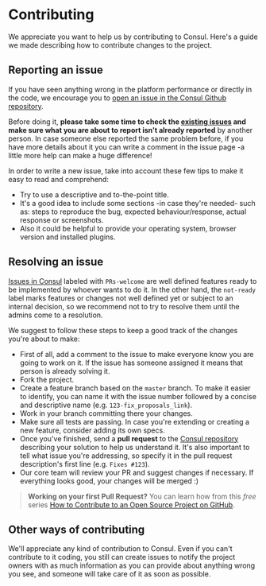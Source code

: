# Contributing

We appreciate you want to help us by contributing to Consul. Here's a guide we made describing how to contribute changes to the project.

## Reporting an issue

If you have seen anything wrong in the platform performance or directly in the code, we encourage you to [open an issue in the Consul Github repository](https://github.com/consul/consul/issues/new).

Before doing it, **please take some time to check the [existing issues](https://github.com/consul/consul/issues) and make sure what you are about to report isn't already reported** by another person. In case someone else reported the same problem before, if you have more details about it you can write a comment in the issue page -a little more help can make a huge difference!

In order to write a new issue, take into account these few tips to make it easy to read and comprehend:
- Try to use a descriptive and to-the-point title.
- It's a good idea to include some sections -in case they're needed- such as: steps to reproduce the bug, expected behaviour/response, actual response or screenshots.
- Also it could be helpful to provide your operating system, browser version and installed plugins.

## Resolving an issue

[Issues in Consul](https://github.com/consul/consul/issues) labeled with `PRs-welcome` are well defined features ready to be implemented by whoever wants to do it. In the other hand, the `not-ready` label marks features or changes not well defined yet or subject to an internal decision, so we recommend not to try to resolve them until the admins come to a resolution.

We suggest to follow these steps to keep a good track of the changes you're about to make:

- First of all, add a comment to the issue to make everyone know you are going to work on it. If the issue has someone assigned it means that person is already solving it.
- Fork the project.
- Create a feature branch based on the `master` branch. To make it easier to identify, you can name it with the issue number followed by a concise and descriptive name (e.g. `123-fix_proposals_link`).
- Work in your branch committing there your changes.
- Make sure all tests are passing. In case you're extending or creating a new feature, consider adding its own specs.
- Once you've finished, send a **pull request** to the [Consul repository](https://github.com/consul/consul/) describing your solution to help us understand it. It's also important to tell what issue you're addressing, so specify it in the pull request description's first line (e.g. `Fixes #123`).
- Our core team will review your PR and suggest changes if necessary. If everything looks good, your changes will be merged :)

> **Working on your first Pull Request?** You can learn how from this *free* series [How to Contribute to an Open Source Project on GitHub](https://egghead.io/series/how-to-contribute-to-an-open-source-project-on-github).

## Other ways of contributing

We'll appreciate any kind of contribution to Consul. Even if you can't contribute to it coding, you still can create issues to notify the project owners with as much information as you can provide about anything wrong you see, and someone will take care of it as soon as possible.
